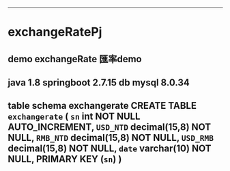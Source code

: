 ----------------------------------------------------------------------
# exchangeRatePj
demo exchangeRate 匯率demo
-----------------------------------------------------------------------
java 1.8
springboot 2.7.15
db mysql 8.0.34
-----------------------------------------------------------------------
table schema exchangerate
CREATE TABLE `exchangerate` (
  `sn` int NOT NULL AUTO_INCREMENT,
  `USD_NTD` decimal(15,8) NOT NULL,
  `RMB_NTD` decimal(15,8) NOT NULL,
  `USD_RMB` decimal(15,8) NOT NULL,
  `date` varchar(10) NOT NULL,
  PRIMARY KEY (`sn`)
)
----------------------------------------------------------------------


